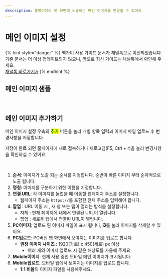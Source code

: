 ```yaml
---
description: 홈페이지의 첫 화면에 노출되는 메인 이미지를 변경할 수 있어요
---
```


# 메인 이미지 설정

{% hint style="danger" %}
맥가이 사용 가이드 문서가 채널톡으로 이전되었습니다.\
기존 문서는 더 이상 업데이트되지 않으니, 앞으로 최신 가이드는 채널톡에서 확인해 주세요.\
[채널톡 바로가기↗](https://docs.channel.io/macgai-guide/ko/articles/homepage-main-image-717a1963)
{% endhint %}

## **메인 이미지 샘플**

<figure><img src="../../.gitbook/assets/image (420).png" alt=""><figcaption></figcaption></figure>

## **메인 이미지 추가하기**

메인 이미지 설정 우측의 <mark style="color:green;">**추가**</mark> 버튼을 눌러 개별 항목 입력과 이미지 파일 업로드 후 변경사항을 저장합니다. &#x20;

저장이 완료 되면 홈페이지에 새로 접속하거나 새로고침(F5, Ctrl + r)을 눌러 변경사항을 확인하실 수 있어요.

<figure><img src="../../.gitbook/assets/메인 이미지 설정 (1).png" alt=""><figcaption></figcaption></figure>

1. **순서**: 이미지가 노출 되는 순서를 지정합니다. 순번이 빠른 이미지 부터 순차적으로 노출 됩니다.
2. **명칭**: 이미지를 구분하기 위한 이름을 지정합니다.
3. **연결 URL**: 각 이미지를 눌렀을 때 이동할 웹페이지 주소를 설정합니다.
   * 웹페이지 주소는 `https://`를 포함한 전체 주소를 입력해야 합니다.
4. **팝업** : URL 이동 시 , 새 창 또는 탭이 열리는 방식을 설정합니다.
   * 자체 : 현재 페이지에 내에서 연결된 URL이 열립니다.
   * 팝업 : 새로운 탭에서 연결된 URL이 열립니다.
5. **PC이미지**: 업로드 된 이미지 파일이 표시 됩니다, ❎를 눌러 이미지를 삭제할 수 있어요.&#x20;
6. **PC업로드**: PC버전 웹 화면에서 보여지는 이미지를 업로드 합니다.
   * **권장 이미지 사이즈 :** 1920(가로) x 450(세로) px 이상
     * 여러 개의 이미지 업로드 시 같은 해상도를 사용해 주세요
7. **Mobile이미지**: 현재 사용 중인 모바일 메인 이미지가 표시됩니다.
8. **Mobile업로드**: 모바일 웹에서 보여지는 이미지를 업로드 합니다.
   * **1:1 비율**의 이미지 파일을 사용해주세요.
